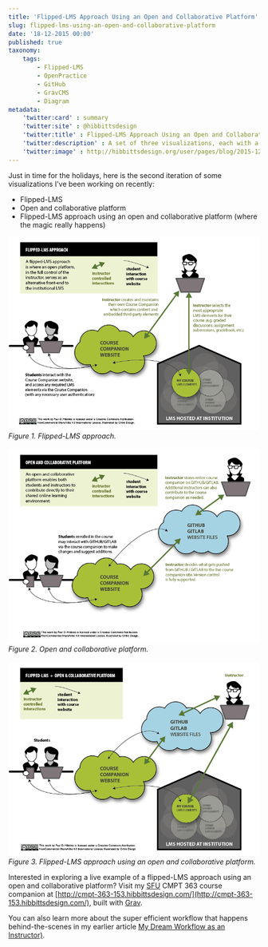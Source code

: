 ```yaml
---
title: 'Flipped-LMS Approach Using an Open and Collaborative Platform'
slug: flipped-lms-using-an-open-and-collaborative-platform
date: '18-12-2015 00:00'
published: true
taxonomy:
    tags:
        - Flipped-LMS
        - OpenPractice
        - GitHub
        - GravCMS
        - Diagram
metadata:
    'twitter:card' : summary
    'twitter:site' : @hibbittsdesign
    'twitter:title' : Flipped-LMS Approach Using an Open and Collaborative Platform
    'twitter:description' : A set of three visualizations, each with a Creative Commons (CC) license.
    'twitter:image' : http://hibbittsdesign.org/user/pages/blog/2015-12-18-flipped-lms-using-an-open-and-collaborative-platform/flipped-lms-open-collaborative-platform.png
---
```


Just in time for the holidays, here is the second iteration of some visualizations I've been working on recently:
* Flipped-LMS
* Open and collaborative platform
* Flipped-LMS approach using an open and collaborative platform (where the magic really happens)

![Flipped-LMS approach](flipped-lms.png)  
_Figure 1. Flipped-LMS approach._
<br><br>
![Open and collaborative platform](open-collaborative-platform.png)  
_Figure 2. Open and collaborative platform._
<br><br>
![Flipped-LMS approach using an open and collaborative platform](flipped-lms-open-collaborative-platform.png)  
_Figure 3. Flipped-LMS approach using an open and collaborative platform._

Interested in exploring a live example of a flipped-LMS approach using an open and collaborative platform? Visit my [SFU](http://www.sfu.ca) CMPT 363 course companion at [http://cmpt-363-153.hibbittsdesign.com/](http://cmpt-363-153.hibbittsdesign.com/), built with [Grav](http://getgrav.org).

You can also learn more about the super efficient workflow that happens behind-the-scenes in my earlier article [
My Dream Workflow as an Instructor)](../my-dream-workflow-as-an-instructor).
